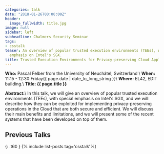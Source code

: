 ```yaml
---
categories: talk
date: "2018-01-26T00:00:00Z"
header:
  image_fullwidth: title.jpg
image: null
sidebar: left
subheadline: Chalmers Security Seminar
tags:
- csstalk
teaser: An overview of popular trusted execution environments (TEEs), with special
  emphasis on Intel's SGX.
title: Trusted Execution Environments for Privacy-preserving Cloud Applications
---
```

**Who:** Pascal Felber from the University of Neuchâtel, Switzerland \\
**When:**  11:15 - 12:30 Friday{{ page.date | date_to_long_string }}\\
**Where:**  EL42, EDIT building.\\
**Title: {{ page.title }}**

**Abstract:**\\
In this talk, we will give an overview of popular trusted execution environments (TEEs), with special emphasis on Intel's SGX, and we will describe how they can be exploited for implementing privacy-preserving operations in the Cloud that are both secure and efficient. We will discuss their main benefits and limitations, and we will present some of the recent systems that have been developed on top of them.


## Previous Talks
{: .t60 }
{% include list-posts tag='csstalk'%}